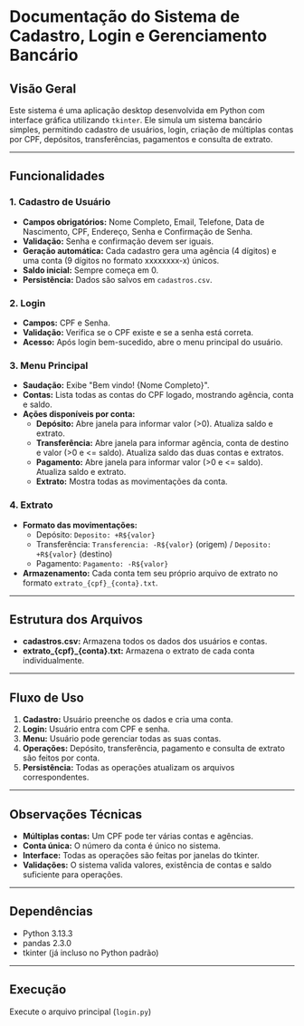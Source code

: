 # Documentação do Sistema de Cadastro, Login e Gerenciamento Bancário

## Visão Geral

Este sistema é uma aplicação desktop desenvolvida em Python com interface gráfica utilizando `tkinter`. Ele simula um sistema bancário simples, permitindo cadastro de usuários, login, criação de múltiplas contas por CPF, depósitos, transferências, pagamentos e consulta de extrato.

---

## Funcionalidades

### 1. Cadastro de Usuário
- **Campos obrigatórios:** Nome Completo, Email, Telefone, Data de Nascimento, CPF, Endereço, Senha e Confirmação de Senha.
- **Validação:** Senha e confirmação devem ser iguais.
- **Geração automática:** Cada cadastro gera uma agência (4 dígitos) e uma conta (9 dígitos no formato xxxxxxxx-x) únicos.
- **Saldo inicial:** Sempre começa em 0.
- **Persistência:** Dados são salvos em `cadastros.csv`.

### 2. Login
- **Campos:** CPF e Senha.
- **Validação:** Verifica se o CPF existe e se a senha está correta.
- **Acesso:** Após login bem-sucedido, abre o menu principal do usuário.

### 3. Menu Principal
- **Saudação:** Exibe "Bem vindo! {Nome Completo}".
- **Contas:** Lista todas as contas do CPF logado, mostrando agência, conta e saldo.
- **Ações disponíveis por conta:**
  - **Depósito:** Abre janela para informar valor (>0). Atualiza saldo e extrato.
  - **Transferência:** Abre janela para informar agência, conta de destino e valor (>0 e <= saldo). Atualiza saldo das duas contas e extratos.
  - **Pagamento:** Abre janela para informar valor (>0 e <= saldo). Atualiza saldo e extrato.
  - **Extrato:** Mostra todas as movimentações da conta.

### 4. Extrato
- **Formato das movimentações:**
  - Depósito: `Deposito: +R${valor}`
  - Transferência: `Transferencia: -R${valor}` (origem) / `Deposito: +R${valor}` (destino)
  - Pagamento: `Pagamento: -R${valor}`
- **Armazenamento:** Cada conta tem seu próprio arquivo de extrato no formato `extrato_{cpf}_{conta}.txt`.

---

## Estrutura dos Arquivos

- **cadastros.csv:** Armazena todos os dados dos usuários e contas.
- **extrato_{cpf}_{conta}.txt:** Armazena o extrato de cada conta individualmente.

---

## Fluxo de Uso

1. **Cadastro:** Usuário preenche os dados e cria uma conta.
2. **Login:** Usuário entra com CPF e senha.
3. **Menu:** Usuário pode gerenciar todas as suas contas.
4. **Operações:** Depósito, transferência, pagamento e consulta de extrato são feitos por conta.
5. **Persistência:** Todas as operações atualizam os arquivos correspondentes.

---

## Observações Técnicas

- **Múltiplas contas:** Um CPF pode ter várias contas e agências.
- **Conta única:** O número da conta é único no sistema.
- **Interface:** Todas as operações são feitas por janelas do tkinter.
- **Validações:** O sistema valida valores, existência de contas e saldo suficiente para operações.

---

## Dependências

- Python 3.13.3
- pandas 2.3.0
- tkinter (já incluso no Python padrão)

---

## Execução

Execute o arquivo principal (`login.py`)
